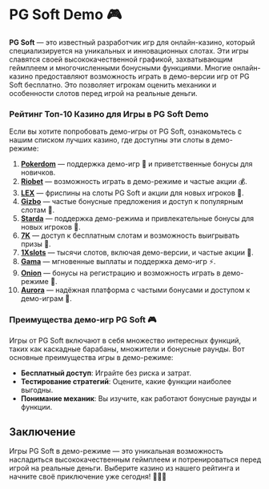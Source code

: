 # PG Soft Demo 🎮

**PG Soft** — это известный разработчик игр для онлайн-казино, который специализируется на уникальных и инновационных слотах. Эти игры славятся своей высококачественной графикой, захватывающим геймплеем и многочисленными бонусными функциями. Многие онлайн-казино предоставляют возможность играть в демо-версии игр от PG Soft бесплатно. Это позволяет игрокам оценить механики и особенности слотов перед игрой на реальные деньги.

### Рейтинг Топ-10 Казино для Игры в PG Soft Demo

Если вы хотите попробовать демо-игры от PG Soft, ознакомьтесь с нашим списком лучших казино, где доступны эти слоты в демо-режиме:

1. **[Pokerdom](https://brandplay.link/4k77v2yx)** — поддержка демо-игр 🎲 и приветственные бонусы для новичков.
2. **[Riobet](https://brandplay.link/7xBLTPyj)** — возможность играть в демо-режиме и частые акции 💰.
3. **[LEX](https://brandplay.link/zW4hdDFV)** — фриспины на слоты PG Soft и акции для новых игроков 🎉.
4. **[Gizbo](https://brandplay.link/bprXw4YV)** — частые бонусные предложения и доступ к популярным слотам 🎁.
5. **[Starda](https://brandplay.link/fB7xwRFL)** — поддержка демо-режима и привлекательные бонусы для новых игроков 🎈.
6. **[7K](https://brandplay.link/BvQyFShp)** — доступ к бесплатным слотам и возможность выигрывать призы 🎯.
7. **[1Xslots](https://brandplay.link/hSB1khtr)** — тысячи слотов, включая демо-версии, и частые акции 🌟.
8. **[Gama](https://brandplay.link/j6NMKsDz)** — мгновенные выплаты и поддержка демо-игр ⚡.
9. **[Onion](https://brandplay.link/zBGRVpQ9)** — бонусы на регистрацию и возможность играть в демо-режиме 🎰.
10. **[Aurora](https://10trafic-stat2.com/click/668546556bcc6313411604bd/6766/13032/subaccount)** — надёжная платформа с частыми бонусами и доступом к демо-играм 💎.

### Преимущества демо-игр PG Soft 🎮

Игры от PG Soft включают в себя множество интересных функций, таких как каскадные барабаны, множители и бонусные раунды. Вот основные преимущества игры в демо-режиме:
- **Бесплатный доступ**: Играйте без риска и затрат.
- **Тестирование стратегий**: Оцените, какие функции наиболее выгодны.
- **Понимание механик**: Вы изучите, как работают бонусные раунды и функции.

## Заключение

Игры PG Soft в демо-режиме — это уникальная возможность насладиться высококачественным геймплеем и потренироваться перед игрой на реальные деньги. Выберите казино из нашего рейтинга и начните своё приключение уже сегодня! 🎉🎰💸

